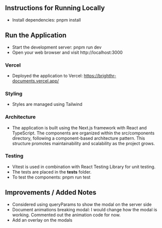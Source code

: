 ## Instructions for Running Locally

- Install dependencies: pnpm install

## Run the Application

- Start the development server: pnpm run dev
- Open your web browser and visit http://localhost:3000

### Vercel

- Deployed the application to Vercel: https://brighthr-documents.vercel.app/

### Styling

- Styles are managed using Tailwind

### Architecture

- The application is built using the Next.js framework with React and TypeScript. The components are organized within the src/components directory, following a component-based architecture pattern. This structure promotes maintainability and scalability as the project grows.

### Testing

- Vitest is used in combination with React Testing Library for unit testing.
- The tests are placed in the **tests** folder.
- To test the components: pnpm run test

## Improvements / Added Notes

- Considered using queryParams to show the modal on the server side
- Document animations breaking modal: I would change how the modal is working. Commented out the animation code for now.
- Add an overlay on the modals
